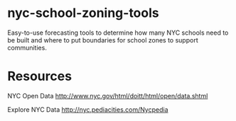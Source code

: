 nyc-school-zoning-tools
=======================

Easy-to-use forecasting tools to determine how many NYC schools need to be built and where to put boundaries for school zones to support communities.


Resources
=========

NYC Open Data
http://www.nyc.gov/html/doitt/html/open/data.shtml

Explore NYC Data
http://nyc.pediacities.com/Nycpedia

